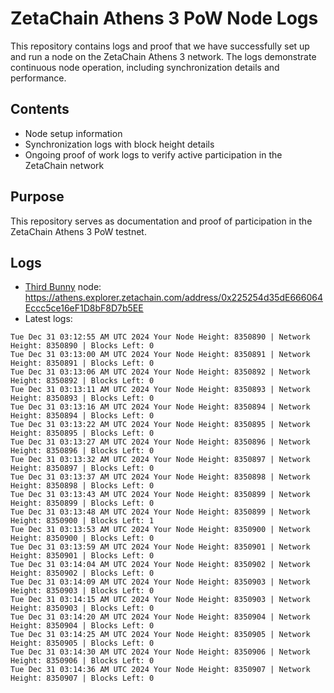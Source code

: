 # ZetaChain Athens 3 PoW Node Logs
This repository contains logs and proof that we have successfully set up and run a node on the ZetaChain Athens 3 network. The logs demonstrate continuous node operation, including synchronization details and performance.

## Contents
- Node setup information
- Synchronization logs with block height details
- Ongoing proof of work logs to verify active participation in the ZetaChain network

## Purpose
This repository serves as documentation and proof of participation in the ZetaChain Athens 3 PoW testnet.

## Logs

- [Third Bunny](https://thirdbunny.xyz/) node: https://athens.explorer.zetachain.com/address/0x225254d35dE666064Eccc5ce16eF1D8bF8D7b5EE
- Latest logs:
```
Tue Dec 31 03:12:55 AM UTC 2024 Your Node Height: 8350890 | Network Height: 8350890 | Blocks Left: 0
Tue Dec 31 03:13:00 AM UTC 2024 Your Node Height: 8350891 | Network Height: 8350891 | Blocks Left: 0
Tue Dec 31 03:13:06 AM UTC 2024 Your Node Height: 8350892 | Network Height: 8350892 | Blocks Left: 0
Tue Dec 31 03:13:11 AM UTC 2024 Your Node Height: 8350893 | Network Height: 8350893 | Blocks Left: 0
Tue Dec 31 03:13:16 AM UTC 2024 Your Node Height: 8350894 | Network Height: 8350894 | Blocks Left: 0
Tue Dec 31 03:13:22 AM UTC 2024 Your Node Height: 8350895 | Network Height: 8350895 | Blocks Left: 0
Tue Dec 31 03:13:27 AM UTC 2024 Your Node Height: 8350896 | Network Height: 8350896 | Blocks Left: 0
Tue Dec 31 03:13:32 AM UTC 2024 Your Node Height: 8350897 | Network Height: 8350897 | Blocks Left: 0
Tue Dec 31 03:13:37 AM UTC 2024 Your Node Height: 8350898 | Network Height: 8350898 | Blocks Left: 0
Tue Dec 31 03:13:43 AM UTC 2024 Your Node Height: 8350899 | Network Height: 8350899 | Blocks Left: 0
Tue Dec 31 03:13:48 AM UTC 2024 Your Node Height: 8350899 | Network Height: 8350900 | Blocks Left: 1
Tue Dec 31 03:13:53 AM UTC 2024 Your Node Height: 8350900 | Network Height: 8350900 | Blocks Left: 0
Tue Dec 31 03:13:59 AM UTC 2024 Your Node Height: 8350901 | Network Height: 8350901 | Blocks Left: 0
Tue Dec 31 03:14:04 AM UTC 2024 Your Node Height: 8350902 | Network Height: 8350902 | Blocks Left: 0
Tue Dec 31 03:14:09 AM UTC 2024 Your Node Height: 8350903 | Network Height: 8350903 | Blocks Left: 0
Tue Dec 31 03:14:15 AM UTC 2024 Your Node Height: 8350903 | Network Height: 8350903 | Blocks Left: 0
Tue Dec 31 03:14:20 AM UTC 2024 Your Node Height: 8350904 | Network Height: 8350904 | Blocks Left: 0
Tue Dec 31 03:14:25 AM UTC 2024 Your Node Height: 8350905 | Network Height: 8350905 | Blocks Left: 0
Tue Dec 31 03:14:30 AM UTC 2024 Your Node Height: 8350906 | Network Height: 8350906 | Blocks Left: 0
Tue Dec 31 03:14:36 AM UTC 2024 Your Node Height: 8350907 | Network Height: 8350907 | Blocks Left: 0
```
